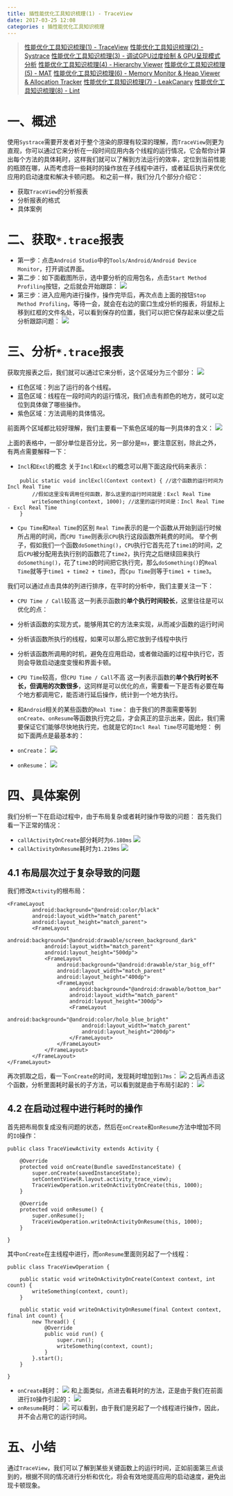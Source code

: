 ```yaml
---
title: 插性能优化工具知识梳理(1) - TraceView
date: 2017-03-25 12:08
categories : 插性能优化工具知识梳理
---
```

> [性能优化工具知识梳理(1) - TraceView](http://www.jianshu.com/p/37c263f9886b)
[性能优化工具知识梳理(2) - Systrace](http://www.jianshu.com/p/41bb27235921)
[性能优化工具知识梳理(3) - 调试GPU过度绘制 & GPU呈现模式分析](http://www.jianshu.com/p/ac2d58666106)
[性能优化工具知识梳理(4) - Hierarchy Viewer](http://www.jianshu.com/p/7ac6a2b8d740)
[性能优化工具知识梳理(5) - MAT](http://www.jianshu.com/p/fa016c32360f)
[性能优化工具知识梳理(6) - Memory Monitor & Heap Viewer & Allocation Tracker](http://www.jianshu.com/p/29a539bca730)
[性能优化工具知识梳理(7) - LeakCanary](http://www.jianshu.com/p/3c055862f353)
[性能优化工具知识梳理(8) - Lint](http://www.jianshu.com/p/4ebe5d502842)

# 一、概述
使用`Systrace`需要开发者对于整个渲染的原理有较深的理解，而`TraceView`则更为直观，你可以通过它来分析在一段时间应用内各个线程的运行情况，它会帮你计算出每个方法的具体耗时，这样我们就可以了解到方法运行的效率，定位到当前性能的瓶颈在哪，从而考虑将一些耗时的操作放在子线程中进行，或者延后执行来优化应用的启动速度和解决卡顿问题。
和之前一样，我们分几个部分介绍它：
- 获取`TraceView`的分析报表
- 分析报表的格式
- 具体案例

# 二、获取`*.trace`报表
- 第一步：点击`Android Studio`中的`Tools/Android/Android Device Monitor`，打开调试界面。
- 第二步：如下面截图所示，选中要分析的应用包名，点击`Start Method Profiling`按钮，之后就会开始跟踪：
![](http://upload-images.jianshu.io/upload_images/1949836-3a6b1999c36b8210.png?imageMogr2/auto-orient/strip%7CimageView2/2/w/1240)
- 第三步：进入应用内进行操作，操作完毕后，再次点击上面的按钮`Stop Method Profiling`，等待一会，就会在右边的窗口生成分析的报表，将鼠标上移到红框的文件名处，可以看到保存的位置，我们可以把它保存起来以便之后分析跟踪问题：
![](http://upload-images.jianshu.io/upload_images/1949836-40b2fac6954fec4d.png?imageMogr2/auto-orient/strip%7CimageView2/2/w/1240)

# 三、分析`*.trace`报表
获取完报表之后，我们就可以通过它来分析，这个区域分为三个部分：
![](http://upload-images.jianshu.io/upload_images/1949836-8e3c61e581d0cc84.png?imageMogr2/auto-orient/strip%7CimageView2/2/w/1240)
- 红色区域：列出了运行的各个线程。
- 蓝色区域：线程在一段时间内的运行情况，我们点击有颜色的地方，就可以定位到具体做了哪些操作。
- 紫色区域：方法调用的具体情况。

前面两个区域都比较好理解，我们主要看一下紫色区域的每一列具体的含义：
![](http://upload-images.jianshu.io/upload_images/1949836-a38efe53a2dc5ae4.png?imageMogr2/auto-orient/strip%7CimageView2/2/w/1240)

上面的表格中，一部分单位是百分比，另一部分是`ms`，要注意区别，除此之外，有两点需要解释一下：
- `Incl`和`Excl`的概念
关于`Incl`和`Excl`的概念可以用下面这段代码来表示：
```
    public static void inclExcl(Context context) { //这个函数的运行时间为 Incl Real Time
        //假如这里没有调用任何函数，那么这里的运行时间就是：Excl Real Time
        writeSomething(context, 1000); //这里的运行时间是：Incl Real Time - Excl Real Time
    }
```
- `Cpu Time`和`Real Time`的区别
`Real Time`表示的是一个函数从开始到运行时候所占用的时间，而`CPU Time`则表示`CPU`执行这段函数所耗费的时间。
举个例子，假如我们一个函数`doSomething()`，`CPU`执行它首先花了`time1`的时间，之后`CPU`被分配用去执行别的函数花了`time2`，执行完之后继续回来执行`doSomething()`，花了`time3`的时间把它执行完，那么`doSomething()`的`Real Time`就等于`time1 + time2 + time3`，而`Cpu Time`则等于`time1 + time3`。

我们可以通过点击具体的列进行排序，在平时的分析中，我们主要关注一下：
- `CPU Time / Call`较高
这一列表示函数的**单个执行时间较长**，这里往往是可以优化的点：
 - 分析该函数的实现方式，能够用其它的方法来实现，从而减少函数的运行时间
 - 分析该函数所执行的线程，如果可以那么把它放到子线程中执行
 - 分析该函数所调用的时机，避免在应用启动，或者做动画的过程中执行它，否则会导致启动速度变慢和界面卡顿。

- `CPU Time`较高，但`CPU Time / Call`不高
这一列表示函数的**单个执行时长不长，但调用的次数很多**，这同样是可以优化的点，需要看一下是否有必要在每个地方都调用它，能否进行延后操作，统计到一个地方执行。

- 和`Android`相关的某些函数的`Real Time`：
由于我们的界面需要等到`onCreate`、`onResume`等函数执行完之后，才会真正的显示出来，因此，我们需要保证它们能够尽快地执行完，也就是它的`Incl Real Time`尽可能地短：
例如下面两点是最基本的：
 - `onCreate`：
![](http://upload-images.jianshu.io/upload_images/1949836-347ecd8a7f0a0d7b.png?imageMogr2/auto-orient/strip%7CimageView2/2/w/1240)
 - `onResume`：
![](http://upload-images.jianshu.io/upload_images/1949836-d4f50ca97381560b.png?imageMogr2/auto-orient/strip%7CimageView2/2/w/1240)

# 四、具体案例
我们分析一下在启动过程中，由于布局复杂或者耗时操作导致的问题：
首先我们看一下正常的情况：
- `callActivityOnCreate`部分耗时为`6.180ms`
![](http://upload-images.jianshu.io/upload_images/1949836-56672cf6fc93b510.png?imageMogr2/auto-orient/strip%7CimageView2/2/w/1240)
- `callActivityOnResume`耗时为`1.219ms`
![](http://upload-images.jianshu.io/upload_images/1949836-5f6fcfc2366b596d.png?imageMogr2/auto-orient/strip%7CimageView2/2/w/1240)

## 4.1 布局层次过于复杂导致的问题
我们修改`Activity`的根布局：
```
<FrameLayout
        android:background="@android:color/black"
        android:layout_width="match_parent"
        android:layout_height="match_parent">
        <FrameLayout
            android:background="@android:drawable/screen_background_dark"
            android:layout_width="match_parent"
            android:layout_height="500dp">
            <FrameLayout
                android:background="@android:drawable/star_big_off"
                android:layout_width="match_parent"
                android:layout_height="400dp">
                <FrameLayout
                    android:background="@android:drawable/bottom_bar"
                    android:layout_width="match_parent"
                    android:layout_height="300dp">
                    <FrameLayout
                        android:background="@android:color/holo_blue_bright"
                        android:layout_width="match_parent"
                        android:layout_height="200dp">
                    </FrameLayout>
                </FrameLayout>
            </FrameLayout>
        </FrameLayout>
</FrameLayout>
```
再次抓取之后，看一下`onCreate`的时间，发现耗时增加到`17ms`：
![](http://upload-images.jianshu.io/upload_images/1949836-a2ccf719b0cfeca0.png?imageMogr2/auto-orient/strip%7CimageView2/2/w/1240)
之后再点击这个函数，分析里面耗时最长的子方法，可以看到就是由于布局引起的：
![](http://upload-images.jianshu.io/upload_images/1949836-9a7dd8e02563c2bb.png?imageMogr2/auto-orient/strip%7CimageView2/2/w/1240)
## 4.2 在启动过程中进行耗时的操作
首先把布局恢复成没有问题的状态，然后在`onCreate`和`onResume`方法中增加不同的`IO`操作：
```
public class TraceViewActivity extends Activity {

    @Override
    protected void onCreate(Bundle savedInstanceState) {
        super.onCreate(savedInstanceState);
        setContentView(R.layout.activity_trace_view);
        TraceViewOperation.writeOnActivityOnCreate(this, 1000);
    }

    @Override
    protected void onResume() {
        super.onResume();
        TraceViewOperation.writeOnActivityOnResume(this, 1000);
    }

}
```
其中`onCreate`在主线程中进行，而`onResume`里面则另起了一个线程：
```
public class TraceViewOperation {

    public static void writeOnActivityOnCreate(Context context, int count) {
        writeSomething(context, count);
    }
    
    public static void writeOnActivityOnResume(final Context context, final int count) {
        new Thread() {
            @Override
            public void run() {
                super.run();
                writeSomething(context, count);
            }
        }.start();
    }

}
```
- `onCreate`耗时：
![](http://upload-images.jianshu.io/upload_images/1949836-ec2851ac52e51535.png?imageMogr2/auto-orient/strip%7CimageView2/2/w/1240)
和上面类似，点进去看耗时的方法，正是由于我们在前面进行`IO`操作引起的：
![](http://upload-images.jianshu.io/upload_images/1949836-8bd51807c19ca232.png?imageMogr2/auto-orient/strip%7CimageView2/2/w/1240)
- `onResume`耗时：
![](http://upload-images.jianshu.io/upload_images/1949836-9d36dd128b39b9ee.png?imageMogr2/auto-orient/strip%7CimageView2/2/w/1240)
可以看到，由于我们是另起了一个线程进行操作，因此，并不会占用它的运行时间。

# 五、小结
通过`TraceView`，我们可以了解到某些关键函数上的运行时间，正如前面第三点谈到的，根据不同的情况进行分析和优化，将会有效地提高应用的启动速度，避免出现卡顿现象。
